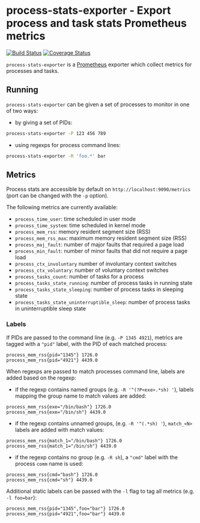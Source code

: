 # process-stats-exporter - Export process and task stats Prometheus metrics

[![Build Status](https://travis-ci.org/albertodonato/process-stats-exporter.svg?branch=master)](https://travis-ci.org/albertodonato/process-stats-exporter)
[![Coverage Status](https://codecov.io/gh/albertodonato/process-stats-exporter/branch/master/graph/badge.svg)](https://codecov.io/gh/albertodonato/process-stats-exporter)

`process-stats-exporter` is a [Prometheus](https://prometheus.io/) exporter
which collect metrics for processes and tasks.

## Running

`process-stats-exporter` can be given a set of processes to monitor in one of two ways:

* by giving a set of PIDs:

```bash
process-stats-exporter -P 123 456 789
```

* using regexps for process command lines:

```bash
process-stats-exporter -R 'foo.*' bar
```


## Metrics

Process stats are accessible by default on `http://localhost:9090/metrics`
(port can be changed with the `-p` option).

The following metrics are currently available:

* `process_time_user`: time scheduled in user mode
* `process_time_system`: time scheduled in kernel mode
* `process_mem_rss`: memory resident segment size (RSS)
* `process_mem_rss_max`: maximum memory resident segment size (RSS)
* `process_maj_fault`: number of major faults that required a page load
* `process_min_fault`: number of minor faults that did not require a page load
* `process_ctx_involuntary` number of involuntary context switches
* `process_ctx_voluntary`: number of voluntary context switches
* `process_tasks_count`: number of tasks for a process
* `process_tasks_state_running`: number of process tasks in running state
* `process_tasks_state_sleeping`: number of process tasks in sleeping state
* `process_tasks_state_uninterruptible_sleep`: number of process tasks in
  uninterruptible sleep state


### Labels

If PIDs are passed to the command line (e.g. `-P 1345 4921`), metrics are
tagged with a `"pid"` label, with the PID of each matched process:

```
process_mem_rss{pid="1345"} 1726.0
process_mem_rss{pid="4921"} 4439.0
```

When regexps are passed to match processes command line, labels are added based
on the regexp:

* if the regexp contains named groups (e.g. `-R '^(?P<exe>.*sh) '`), labels
  mapping the group name to match values are added:
  
```
process_mem_rss{exe="/bin/bash"} 1726.0
process_mem_rss{exe="/bin/sh"} 4439.0
```

* if the regexp contains unnamed groups, (e.g. `-R '^(.*sh) '`), `match_<N>`
  labels are added with match values:
  
```
process_mem_rss{match_1="/bin/bash"} 1726.0
process_mem_rss{match_1="/bin/sh"} 4439.0
```

* if the regexp contains no group (e.g. `-R sh`), a `"cmd"` label with the
  process `comm` name is used:

```
process_mem_rss{cmd="bash"} 1726.0
process_mem_rss{cmd="sh"} 4439.0
```

Additional static labels can be passed with the `-l` flag to tag all metrics (e.g. `-l foo=bar`):

```
process_mem_rss{pid="1345",foo="bar"} 1726.0
process_mem_rss{pid="4921",foo="bar"} 4439.0
```
